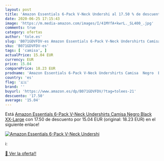 ```yaml
---
layout: post
title: 'Amazon Essentials 6-Pack V-Neck Undershi al 17.50 % de descuento'
date: 2020-06-25 17:15:43
image: 'https://m.media-amazon.com/images/I/41MYfA+kwrL._SL400_.jpg'
comments: true
category: ofertas
author: 'tole.es'
slug: 'B071GDVFDV-es Amazon Essentials 6-Pack V-Neck Undershirts Camisa Negro...'
sku: 'B071GDVFDV-es'
tags: [ 'camisa', ]
actualPrice: 15.04 EUR
currency: EUR
price: 15.04
comparePrice: 18.23 EUR
prodname: 'Amazon Essentials 6-Pack V-Neck Undershirts Camisa  Negro  Black   XX-Large'
country: 'es'
flag: '🇪🇸'
brand: ''
buyurl: 'https://www.amazon.es/dp/B071GDVFDV/?tag=tolees-21'
descuento: '17.50'
average: '15.04'
---
```


Está [Amazon Essentials 6-Pack V-Neck Undershirts Camisa  Negro  Black   XX-Large](https://www.amazon.es/dp/B071GDVFDV/?tag=tolees-21) con 17.50 de descuento por 15.04 EUR (original: 18.23 EUR) en el siguiente enlace!

[![Amazon Essentials 6-Pack V-Neck Undershi](https://m.media-amazon.com/images/I/41MYfA+kwrL._SL400_.jpg)](https://www.amazon.es/dp/B071GDVFDV/?tag=tolees-21)

ℹ️:


[🛒 Ver la oferta!!](https://www.amazon.es/dp/B071GDVFDV/?tag=tolees-21)
